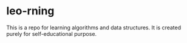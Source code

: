 # leo-rning

This is a repo for learning algorithms and data structures.
It is created purely for self-educational purpose.
